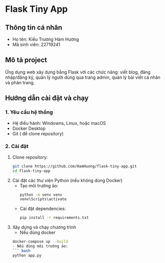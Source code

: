 # Flask Tiny App

## Thông tin cá nhân
- Họ tên: Kiều Trương Hàm Hương
- Mã sinh viên: 22719241

## Mô tả project
Ứng dụng web xây dựng bằng Flask với các chức năng: viết blog, đăng nhập/đăng ký, quản lý người dùng qua trang admin, quản lý bài viết cá nhân và phân trang.

## Hướng dẫn cài đặt và chạy
### 1. Yêu cầu hệ thống
- Hệ điều hành: Windowns, Linux, hoặc macOS
- Docker Desktop
- Git ( để clone repository)
### 2. Cài đặt
1. Clone repository:
   ```bash
   git clone https://github.com/HamHuong/flask-tiny-app.git
   cd flask-tiny-app

2. Cài đặt các thư viện Python (nếu không dùng Docker)
   - Tạo môi trường ảo:
     ``` bash
     python -m venv venv
     venv\Scripts\activate
   -  Cài đặt dependencies:
      ``` bash
      pip install -r requirements.txt

3. Xây dựng và chạy chương trình
   - Nếu dùng docker
    ``` bash
    docker-compose up --build
    - Nếu dùng môi trường ảo:
    ``` bash
    python app.py
